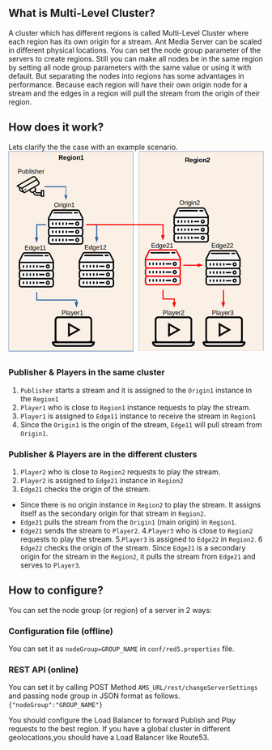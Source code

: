 ## What is Multi-Level Cluster?
A cluster which has different regions is called Multi-Level Cluster where each region has its own origin for a stream. Ant Media Server can be scaled in different physical locations. You can set the node group parameter of the servers to create regions. Still you can make all nodes be in the same region by setting all node group parameters with the same value or using it with default. But separating the nodes into regions has some advantages in performance. Because each region will have their own origin node for a stream and the edges in a region will pull the stream from the origin of their region.

## How does it work?

Lets clarify the the case with an example scenario. 
![](images/multilevelcluster.png)

### Publisher & Players in the same cluster
1. `Publisher` starts a stream and it is assigned to the `Origin1` instance in the `Region1`
2. `Player1` who is close to `Region1` instance requests to play the stream.
3. `Player1` is assigned to `Edge11` instance to receive the stream in `Region1`
4. Since the `Origin1` is the origin of the stream, `Edge11` will pull stream from `Origin1`.

### Publisher & Players are in the different clusters
1. `Player2` who is close to `Region2` requests to play the stream.
2. `Player2` is assigned to `Edge21` instance in `Region2`
3. `Edge21` checks the origin of the stream. 
  * Since there is no origin instance in `Region2` to play the stream. It assigns itself as the secondary origin for that stream in `Region2`. 
  * `Edge21` pulls the stream from the `Origin1` (main origin) in `Region1`. 
  * `Edge21` sends the stream to `Player2`.
4.`Player3` who is close to `Region2` requests to play the stream.
5.`Player3` is assigned to `Edge22` in `Region2`.
6 `Edge22` checks the origin of the stream. Since `Edge21` is a secondary origin for the stream in the `Region2`, it pulls the stream from `Edge21` and serves to `Player3`.

## How to configure?
You can set the node group (or region) of a server in 2 ways:
### Configuration file (offline)
You can set it as `nodeGroup=GROUP_NAME` in `conf/red5.properties` file.
### REST API (online)
You can set it by calling POST Method `AMS_URL/rest/changeServerSettings` and passing node group in JSON format as follows.
`{"nodeGroup":"GROUP_NAME"}`

You should configure the Load Balancer to forward Publish and Play requests to the best region. If you have a global cluster in different geolocations,you should have a Load Balancer like Route53.


